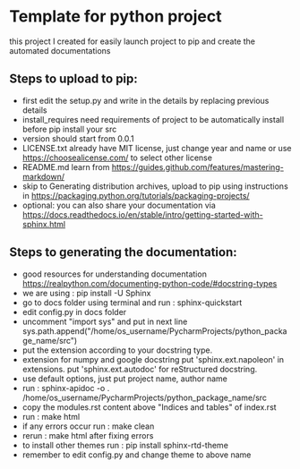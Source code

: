 # Template for python project
this project I created for easily launch project to 
pip and create the automated documentations

## Steps to upload to pip:
- first edit the setup.py and write in the details by replacing previous details
- install_requires need requirements of project to be automatically install before pip install your src
- version should start from 0.0.1
- LICENSE.txt already have MIT license, just change year and name or use https://choosealicense.com/ to select other 
license
- README.md learn from https://guides.github.com/features/mastering-markdown/
- skip to Generating distribution archives, upload to pip using instructions in https://packaging.python.org/tutorials/packaging-projects/ 
- optional: you can also share your documentation via https://docs.readthedocs.io/en/stable/intro/getting-started-with-sphinx.html

## Steps to generating the documentation:
- good resources for understanding documentation https://realpython.com/documenting-python-code/#docstring-types
- we are using : pip install -U Sphinx
- go to docs folder using terminal and run : sphinx-quickstart
- edit config.py in docs folder
- uncomment "import sys" and put in next line
sys.path.append("/home/os_username/PycharmProjects/python_package_name/src")
- put the extension according to your docstring type.
- extension for numpy and google docstring put 'sphinx.ext.napoleon' in extensions. put 'sphinx.ext.autodoc' for reStructured docstring.
- use default options, just put project name, author name
- run : sphinx-apidoc -o . /home/os_username/PycharmProjects/python_package_name/src
- copy the modules.rst content above "Indices and tables" of index.rst
- run : make html
- if any errors occur run : make clean
- rerun : make html after fixing errors
- to install other themes run : pip install sphinx-rtd-theme
- remember to edit config.py and change theme to above name